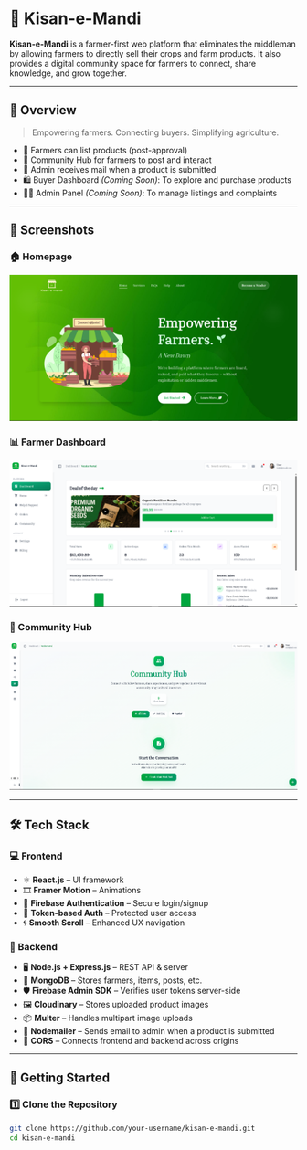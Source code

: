 # 🌾 Kisan-e-Mandi

**Kisan-e-Mandi** is a farmer-first web platform that eliminates the middleman by allowing farmers to directly sell their crops and farm products. It also provides a digital community space for farmers to connect, share knowledge, and grow together.

---

## 📌 Overview

> Empowering farmers. Connecting buyers. Simplifying agriculture.

- 🚜 Farmers can list products (post-approval)
- 💬 Community Hub for farmers to post and interact
- 📩 Admin receives mail when a product is submitted
- 🛍️ Buyer Dashboard *(Coming Soon)*: To explore and purchase products
- 🧑‍💼 Admin Panel *(Coming Soon)*: To manage listings and complaints

---

## 📸 Screenshots


### 🏠 Homepage
![Homepage](https://github.com/Grizzy100/Kisan-e-Mandi/blob/main/Screenshot%20(2524).png?raw=true)

### 📊 Farmer Dashboard
![Dashboard](https://github.com/Grizzy100/Kisan-e-Mandi/blob/main/Screenshot%20(2519).png?raw=true)

### 💬 Community Hub
![Community](https://github.com/Grizzy100/Kisan-e-Mandi/blob/main/Screenshot%20(2533).png?raw=true)

---

## 🛠️ Tech Stack

### 💻 Frontend
- ⚛️ **React.js** – UI framework
- 🎞️ **Framer Motion** – Animations
- 🔐 **Firebase Authentication** – Secure login/signup
- 🪪 **Token-based Auth** – Protected user access
- 🌀 **Smooth Scroll** – Enhanced UX navigation

### 🔧 Backend
- 🖥️ **Node.js + Express.js** – REST API & server
- 🍃 **MongoDB** – Stores farmers, items, posts, etc.
- 🛡️ **Firebase Admin SDK** – Verifies user tokens server-side
- 🖼️ **Cloudinary** – Stores uploaded product images
- 📦 **Multer** – Handles multipart image uploads
- 📧 **Nodemailer** – Sends email to admin when a product is submitted
- 🔗 **CORS** – Connects frontend and backend across origins


---

## 🚀 Getting Started

### 1️⃣ Clone the Repository
```bash
git clone https://github.com/your-username/kisan-e-mandi.git
cd kisan-e-mandi
